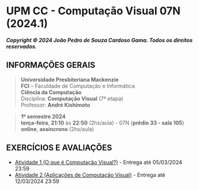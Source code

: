 # UPM CC - Computação Visual 07N (2024.1)

***Copyright &copy; 2024 João Pedro de Souza Cardoso Gama. Todos os direitos reservados.***

## INFORMAÇÕES GERAIS

> **Universidade Presbiteriana Mackenzie**<br>
> **FCI** – Faculdade de Computação e Informática<br>
> **Ciência da Computação**<br>
> Disciplina: **Computação Visual** (7ª etapa)<br>
> Professor: **André Kishimoto**

> **1º semestre 2024**<br>
> **terça-feira**, **21:10** às **22:50** (2hs/aula) - 07N (**prédio 33 - sala 105**)<br>
> **online**, **assíncrono** (2hs/aula)


## EXERCÍCIOS E AVALIAÇÕES


- [Atividade 1 (O que é Computação Visual?)](ativdades/n1/atv1-n1.md) - Entrega até 05/03/2024 23:59
- [Atividade 2 (Aplicações de Computação Visual)](ativdades/n1/atv2-n1.md) - Entrega até 12/03/2024 23:59
